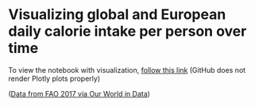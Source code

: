 # Visualizing global and European daily calorie intake per person over time

To view the notebook with visualization, [follow this link](https://nbviewer.org/github/HeleneFabia/global-calorie-consumption/blob/main/calorie_consumption.ipynb) (GitHub does not render Plotly plots properly)

([Data from FAO 2017 via Our World in Data](https://github.com/owid/owid-datasets/tree/master/datasets/Diet%20compositions%20by%20commodity%20categories%20-%20FAO%20(2017)))
